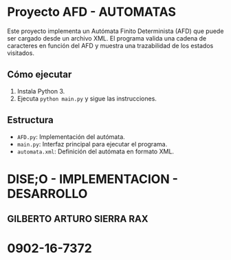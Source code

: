 # Proyecto AFD - AUTOMATAS

Este proyecto implementa un Autómata Finito Determinista (AFD) que puede ser cargado desde un archivo XML. El programa valida una cadena de caracteres en función del AFD y muestra una trazabilidad de los estados visitados.

## Cómo ejecutar

1. Instala Python 3.
2. Ejecuta `python main.py` y sigue las instrucciones.

## Estructura

- `AFD.py`: Implementación del autómata.
- `main.py`: Interfaz principal para ejecutar el programa.
- `automata.xml`: Definición del autómata en formato XML.


# DISE;O - IMPLEMENTACION - DESARROLLO
## GILBERTO ARTURO SIERRA RAX 
# 0902-16-7372
